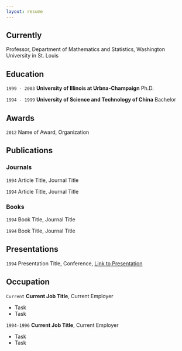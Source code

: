 ```yaml
---
layout: resume
---
```

## Currently

Professor, Department of Mathematics and Statistics, Washington University in St. Louis

## Education

`1999 - 2003`
__University of Illinois at Urbna-Champaign__
Ph.D.

`1994 - 1999`
__University of Science and Technology of China__
Bachelor 

## Awards

`2012`
Name of Award, Organization 

## Publications

<!-- A list is also available [online](https://scholar.google.com/citations?user=d4v56osAAAAJ&hl=en) -->

### Journals

`1994`
Article Title, Journal Title

`1994`
Article Title, Journal Title

### Books

`1994`
Book Title, Journal Title

`1994`
Book Title, Journal Title


## Presentations

`1994`
Presentation Title, Conference, <a href="https://MyWebsite.tld/presentation1">Link to Presentation</a>


## Occupation

`Current`
__Current Job Title__, Current Employer 

- Task
- Task

`1994-1996`
__Current Job Title__, Current Employer 

- Task
- Task



<!-- ### Footer

Last updated: May 2013 -->


